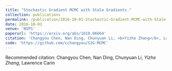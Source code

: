 ```yaml
---
title: "Stochastic Gradient MCMC with Stale Gradients."
collection: publications
permalink: /publication/2016-10-01-Stochastic-Gradient-MCMC-with-Stale-Gradients
date: 2016-10-01
venue: 'NIPS'
paperurl: 'https://arxiv.org/abs/1610.06664'
citation: 'Changyou Chen, Nan Ding, Chunyuan Li, <b>Yizhe Zhang</b>, Lawrence Carin'
code: 'https://github.com/cchangyou/S2G-MCMC'
---
```

Recommended citation: Changyou Chen, Nan Ding, Chunyuan Li, *Yizhe Zhang*, Lawrence Carin